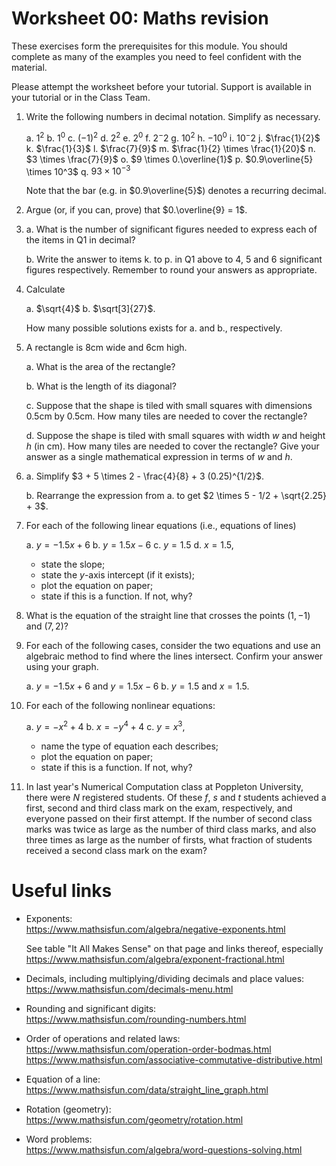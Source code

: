 # Worksheet 00: Maths revision

These exercises form the prerequisites for this module. You should complete as many of the examples you need to feel confident with the material.

Please attempt the worksheet before your tutorial. Support is available in your tutorial or in the Class Team.

1.  Write the following numbers in decimal notation. Simplify as necessary.

    a.  $1^2$
    b.  $1^0$
    c.  $(-1)^2$
    d.  $2^2$
    e.  $2^0$
    f.  $2^-2$
    g.  $10^2$
    h.  $-10^0$
    i.  $10^-2$
    j.  $\frac{1}{2}$
    k.  $\frac{1}{3}$
    l.  $\frac{7}{9}$
    m.  $\frac{1}{2} \times \frac{1}{20}$
    n.  $3 \times \frac{7}{9}$
    o.  $9 \times 0.\overline{1}$
    p.  $0.9\overline{5} \times 10^3$
    q.  $93 \times 10^{-3}$

    Note that the bar (e.g. in $0.9\overline{5}$) denotes a recurring decimal.

2.  Argue (or, if you can, prove) that $0.\overline{9} = 1$.

3.  a.  What is the number of significant figures needed to express each of the items in Q1 in decimal?

    b.  Write the answer to items k. to p. in Q1 above to 4, 5 and 6 significant figures respectively. Remember to round your answers as appropriate.

4.  Calculate

    a.  $\sqrt{4}$
    b.  $\sqrt[3]{27}$.

    How many possible solutions exists for a. and b., respectively.

5.  A rectangle is 8cm wide and 6cm high.

    a.  What is the area of the rectangle?

    b.  What is the length of its diagonal?

    c.  Suppose that the shape is tiled with small squares with dimensions 0.5cm by 0.5cm. How many tiles are needed to cover the rectangle?

    d.  Suppose the shape is tiled with small squares with width $w$ and height $h$ (in cm). How many tiles are needed to cover the rectangle? Give your answer as a single mathematical expression in terms of $w$ and $h$.

6.  a.  Simplify $3 + 5 \times 2 - \frac{4}{8} + 3 (0.25)^{1/2}$.

    b.  Rearrange the expression from a. to get $2 \times 5 - 1/2 + \sqrt{2.25} + 3$.

7.  For each of the following linear equations (i.e., equations of lines)

    a.  $y = -1.5 x + 6$
    b.  $y = 1.5 x - 6$
    c.  $y = 1.5$
    d.  $x = 1.5$,

    -   state the slope;
    -   state the $y$-axis intercept (if it exists);
    -   plot the equation on paper;
    -   state if this is a function. If not, why?

8.  What is the equation of the straight line that crosses the points $(1, -1)$ and $(7, 2)$?

9.  For each of the following cases, consider the two equations and use an algebraic method to find where the lines intersect. Confirm your answer using your graph.

    a.  $y = -1.5x + 6$ and $y = 1.5x - 6$
    b.  $y = 1.5$ and $x = 1.5$.

10. For each of the following nonlinear equations:

    a.  $y = -x^2 + 4$
    b.  $x = -y^4 + 4$
    c.  $y = x^3$,

    -   name the type of equation each describes;
    -   plot the equation on paper;
    -   state if this is a function. If not, why?

11. In last year's Numerical Computation class at Poppleton University, there were $N$ registered students. Of these $f$, $s$ and $t$ students achieved a first, second and third class mark on the exam, respectively, and everyone passed on their first attempt. If the number of second class marks was twice as large as the number of third class marks, and also three times as large as the number of firsts, what fraction of students received a second class mark on the exam?

# Useful links

-   Exponents:\
    <https://www.mathsisfun.com/algebra/negative-exponents.html>

    See table "It All Makes Sense" on that page and links thereof, especially\
    <https://www.mathsisfun.com/algebra/exponent-fractional.html>

-   Decimals, including multiplying/dividing decimals and place values:\
    <https://www.mathsisfun.com/decimals-menu.html>

-   Rounding and significant digits:\
    <https://www.mathsisfun.com/rounding-numbers.html>

-   Order of operations and related laws:\
    <https://www.mathsisfun.com/operation-order-bodmas.html>\
    <https://www.mathsisfun.com/associative-commutative-distributive.html>

-   Equation of a line:\
    <https://www.mathsisfun.com/data/straight_line_graph.html>

-   Rotation (geometry):\
    <https://www.mathsisfun.com/geometry/rotation.html>

-   Word problems:\
    <https://www.mathsisfun.com/algebra/word-questions-solving.html>
